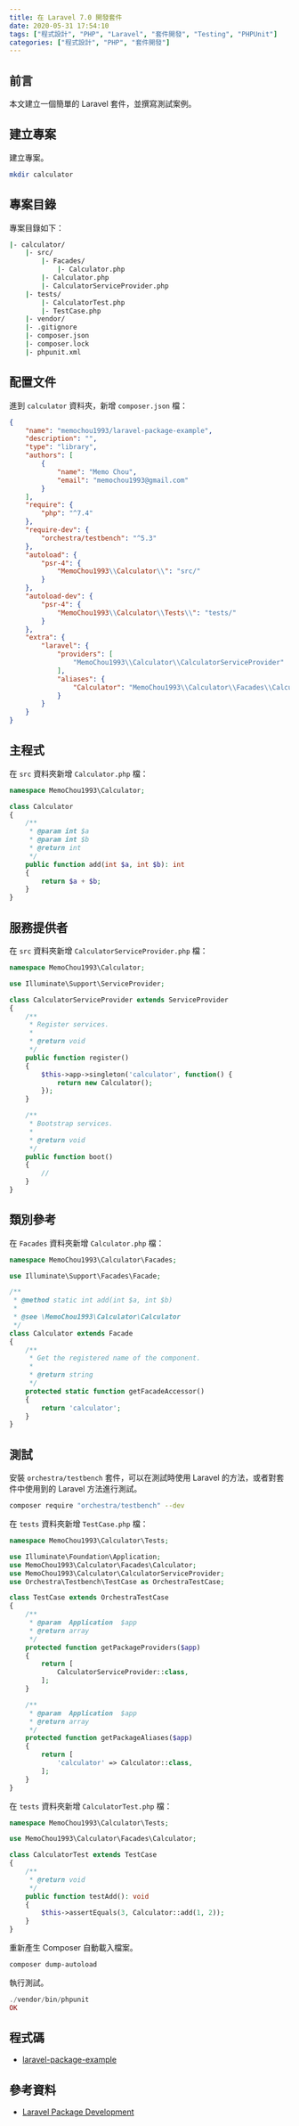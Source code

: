 ```yaml
---
title: 在 Laravel 7.0 開發套件
date: 2020-05-31 17:54:10
tags: ["程式設計", "PHP", "Laravel", "套件開發", "Testing", "PHPUnit"]
categories: ["程式設計", "PHP", "套件開發"]
---
```


## 前言

本文建立一個簡單的 Laravel 套件，並撰寫測試案例。

## 建立專案

建立專案。

```bash
mkdir calculator
```

## 專案目錄

專案目錄如下：

```bash
|- calculator/
    |- src/
        |- Facades/
            |- Calculator.php
        |- Calculator.php
        |- CalculatorServiceProvider.php
    |- tests/
        |- CalculatorTest.php
        |- TestCase.php
    |- vendor/
    |- .gitignore
    |- composer.json
    |- composer.lock
    |- phpunit.xml
```

## 配置文件

進到 `calculator` 資料夾，新增 `composer.json` 檔：

```json
{
    "name": "memochou1993/laravel-package-example",
    "description": "",
    "type": "library",
    "authors": [
        {
            "name": "Memo Chou",
            "email": "memochou1993@gmail.com"
        }
    ],
    "require": {
        "php": "^7.4"
    },
    "require-dev": {
        "orchestra/testbench": "^5.3"
    },
    "autoload": {
        "psr-4": {
            "MemoChou1993\\Calculator\\": "src/"
        }
    },
    "autoload-dev": {
        "psr-4": {
            "MemoChou1993\\Calculator\\Tests\\": "tests/"
        }
    },
    "extra": {
        "laravel": {
            "providers": [
                "MemoChou1993\\Calculator\\CalculatorServiceProvider"
            ],
            "aliases": {
                "Calculator": "MemoChou1993\\Calculator\\Facades\\Calculator"
            }
        }
    }
}
```

## 主程式

在 `src` 資料夾新增 `Calculator.php` 檔：

```php
namespace MemoChou1993\Calculator;

class Calculator
{
    /**
     * @param int $a
     * @param int $b
     * @return int
     */
    public function add(int $a, int $b): int
    {
        return $a + $b;
    }
}
```

## 服務提供者

在 `src` 資料夾新增 `CalculatorServiceProvider.php` 檔：

```php
namespace MemoChou1993\Calculator;

use Illuminate\Support\ServiceProvider;

class CalculatorServiceProvider extends ServiceProvider
{
    /**
     * Register services.
     *
     * @return void
     */
    public function register()
    {
        $this->app->singleton('calculator', function() {
            return new Calculator();
        });
    }

    /**
     * Bootstrap services.
     *
     * @return void
     */
    public function boot()
    {
        //
    }
}
```

## 類別參考

在 `Facades` 資料夾新增 `Calculator.php` 檔：

```php
namespace MemoChou1993\Calculator\Facades;

use Illuminate\Support\Facades\Facade;

/**
 * @method static int add(int $a, int $b)
 *
 * @see \MemoChou1993\Calculator\Calculator
 */
class Calculator extends Facade
{
    /**
     * Get the registered name of the component.
     *
     * @return string
     */
    protected static function getFacadeAccessor()
    {
        return 'calculator';
    }
}
```

## 測試

安裝 `orchestra/testbench` 套件，可以在測試時使用 Laravel 的方法，或者對套件中使用到的 Laravel 方法進行測試。

```bash
composer require "orchestra/testbench" --dev
```

在 `tests` 資料夾新增 `TestCase.php` 檔：

```php
namespace MemoChou1993\Calculator\Tests;

use Illuminate\Foundation\Application;
use MemoChou1993\Calculator\Facades\Calculator;
use MemoChou1993\Calculator\CalculatorServiceProvider;
use Orchestra\Testbench\TestCase as OrchestraTestCase;

class TestCase extends OrchestraTestCase
{
    /**
     * @param  Application  $app
     * @return array
     */
    protected function getPackageProviders($app)
    {
        return [
            CalculatorServiceProvider::class,
        ];
    }

    /**
     * @param  Application  $app
     * @return array
     */
    protected function getPackageAliases($app)
    {
        return [
            'calculator' => Calculator::class,
        ];
    }
}
```

在 `tests` 資料夾新增 `CalculatorTest.php` 檔：

```php
namespace MemoChou1993\Calculator\Tests;

use MemoChou1993\Calculator\Facades\Calculator;

class CalculatorTest extends TestCase
{
    /**
     * @return void
     */
    public function testAdd(): void
    {
        $this->assertEquals(3, Calculator::add(1, 2));
    }
}
```

重新產生 Composer 自動載入檔案。

```bash
composer dump-autoload
```

執行測試。

```php
./vendor/bin/phpunit
OK
```

## 程式碼

- [laravel-package-example](https://github.com/memochou1993/laravel-package-example)

## 參考資料

- [Laravel Package Development](https://laravel.com/docs/master/packages)
